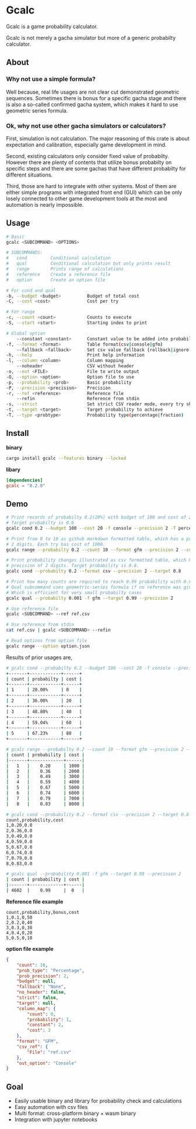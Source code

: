 # Gcalc

Gcalc is a game probability calculator.

Gcalc is not merely a gacha simulator but more of a generic probabilty
calculator.

## About

### Why not use a simple formula?

Well because, real life usages are not clear cut demonstrated geometric
sequences. Sometimes there is bonus for a specific gacha stage and there is
also a so-called confirmed gacha system, which makes it hard to use geometric
series formula. 

### Ok, why not use other gacha simulators or calculators?

First, simulation is not calculation. The major reasoning of this crate is
about expectation and calibration, especially game development in mind.

Second, existing calculators only consider fixed value of probabilty. However
there are plenty of contents that utilize bonus probabilty on specific steps
and there are some gachas that have different probabilty for different
situations.

Third, those are hard to integrate with other systems. Most of them are either
simple programs with integrated front end (GUI) which can be only losely
connected to other game development tools at the most and automation is
nearly impossible.

## Usage

```bash
# Basic
gcalc <SUBCOMMAND> <OPTIONS>

# SUBCOMMANDS:
#   cond         Conditional calculation
#   qual         Conditional calculation but only prints result
#   range        Prints range of calculations
#   reference    Create a reference file
#   option       Create an option file

# For cond and qual
-b, --budget <budget>          Budget of total cost
-C, --cost <cost>              Cost per try

# For range
-c, --count <count>            Counts to execute
-S, --start <start>            Starting index to print

# Global option
    --constant <constant>      Constant value to be added into probability
-f, --format <format>          Table format(csv|console|gfm)
    --fallback <fallback>      Set csv value fallback {rollback|ignore|none} [default: none]
-h, --help                     Print help information
-l, --column <column>          Column mapping
    --noheader                 CSV without header
-o, --out <FILE>               File to write output
-O, --option <option>          Option file to use
-p, --probability <prob>       Basic probability
-P, --precision <precision>    Precision
-r, --ref <reference>          Reference file
    --refin                    Reference from stdin
-s, --strict                   Set strict CSV reader mode, every try should be corresponding csv record.
-t, --target <target>          Target probability to achieve
-T, --type <probtype>          Probability type(percentage|fraction)
```

## Install

**binary**
```bash
cargo install gcalc --features binary --locked
```

**libary**
```toml
[dependencies]
gcalc = "0.2.0"
```

## Demo

```bash
# Print records of probabilty 0.2(20%) with budget of 100 and cost of 20 for each iteration.
# Target probabilty is 0.6
gcalc cond 0.2 --budget 100 --cost 20 -f console --precision 2 -T percentage -t 0.6

# Print from 0 to 10 as github markdown formatted table, which has a precision of
# 2 digits. Each try has cost of 1000.
gcalc range --probabilty 0.2 --count 10 --format gfm --precision 2 --cost 1000

# Print probability changes illustrated as csv formatted table, which has a
# precision of 2 digits. Target probability is 0.8.
gcalc cond --probabilty 0.2 --format csv --precision 2 --target 0.8

# Print how many counts are required to reach 0.99 probability with 0.01 change of each try
# Qual subcommand uses geometric-series formula if no reference was given as an argument
# Which is efficient for very small probabilty cases
gcalc qual --probabilty 0.001 -f gfm --target 0.99 --precision 2

# Use reference file 
gcalc <SUBCOMMAND> --ref ref.csv

# Use reference from stdin
cat ref.csv | gcalc <SUBCOMMAND> --refin

# Read options from option file
gcalc range --option option.json
```

Results of prior usages are,
```bash
# gcalc cond --probabilty 0.2 --budget 100 --cost 20 -f console --precision 2 -T percentage -t 0.6
+-------+------------+------+
| count | probabilty | cost |
+-------+------------+------+
| 1     | 20.00%     | 0    |
+-------+------------+------+
| 2     | 36.00%     | 20   |
+-------+------------+------+
| 3     | 48.80%     | 40   |
+-------+------------+------+
| 4     | 59.04%     | 60   |
+-------+------------+------+
| 5     | 67.23%     | 80   |
+-------+------------+------+

# gcalc range --probabilty 0.2 --count 10 --format gfm --precision 2 --cost 1000
| count | probability | cost |
|-------+-------------+------|
|   1   |    0.20     | 1000 |
|   2   |    0.36     | 2000 |
|   3   |    0.49     | 3000 |
|   4   |    0.59     | 4000 |
|   5   |    0.67     | 5000 |
|   6   |    0.74     | 6000 |
|   7   |    0.79     | 7000 |
|   8   |    0.83     | 8000 |

# gcalc cond --probability 0.2 --format csv --precision 2 --target 0.8
count,probability,cost
1,0.20,0.0
2,0.36,0.0
3,0.49,0.0
4,0.59,0.0
5,0.67,0.0
6,0.74,0.0
7,0.79,0.0
8,0.83,0.0

# gcalc qual --probability 0.001 -f gfm --target 0.99 --precision 2
| count | probability | cost |
|-------+-------------+------|
| 4602  |    0.99     |  0   |
```

**Reference file example**
```csv
count,probability,bonus,cost
1,0.1,0,50
2,0.2,0,40
3,0.3,0,30
4,0.4,0,20
5,0.5,0,10
```

**option file example**
```json
{
	"count": 10,
	"prob_type": "Percentage",
	"prob_precision": 2,
	"budget": null,
	"fallback": "None",
	"no_header": false,
	"strict": false,
	"target": null,
	"column_map": {
		"count": 0,
		"probability": 1,
		"constant": 2,
		"cost": 3
	},
	"format": "GFM",
	"csv_ref": {
		"File": "ref.csv"
	},
	"out_option": "Console"
}
```

## Goal

- Easily usable binary and library for probability check and calculations
- Easy automation with csv files
- Multi format: cross-platform binary + wasm binary
- Integration with jupyter notebooks
